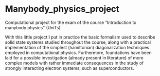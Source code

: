# Manybody_physics_project
Computational project for the exam of the course "Introduction to manybody physics" (UniTs)

With this little project I put  in practice the basic formalism used to describe solid state systems studied throughout the course, along with a practical implementation of the simplest (hamiltonian) diagonalization techniques employed in computational physics. Furthermore, foundations have been laid for a possible investigation (already present in literature) of more complex models with rather immediate consequences in the study of strongly interacting electron systems, such as superconductors.

